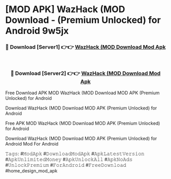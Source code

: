 # [MOD APK] WazHack (MOD Download - (Premium Unlocked) for Android 9w5jx



<div align="center">
<h3>🔴 Download [Server1] 👉👉 <a href="https://momento.my/?title=WazHack_(MOD_Download">WazHack (MOD Download Mod Apk</a></h3><br>

<h3>🔴 Download [Server2] 👉👉 <a href="https://momento.my/?title=WazHack_(MOD_Download">WazHack (MOD Download Mod Apk</a></h3>
</div>



Free Download APK MOD WazHack (MOD Download MOD APK (Premium Unlocked) for Android

Download WazHack (MOD Download MOD APK (Premium Unlocked) for Android

Free APK MOD WazHack (MOD Download MOD APK (Premium Unlocked) for Android

Download WazHack (MOD Download MOD APK (Premium Unlocked) for Android Mod For Android

𝚃𝚊𝚐𝚜: #𝙼𝚘𝚍𝙰𝚙𝚔 #𝙳𝚘𝚠𝚗𝚕𝚘𝚊𝚍𝙼𝚘𝚍𝙰𝚙𝚔 #𝙰𝚙𝚔𝙻𝚊𝚝𝚎𝚜𝚝𝚅𝚎𝚛𝚜𝚒𝚘𝚗 #𝙰𝚙𝚔𝚄𝚗𝚕𝚒𝚖𝚒𝚝𝚎𝚍𝙼𝚘𝚗𝚎𝚢 #𝙰𝚙𝚔𝚄𝚗𝚕𝚘𝚌𝚔𝙰𝚕𝚕 #𝙰𝚙𝚔𝙽𝚘𝙰𝚍𝚜 #𝚄𝚗𝚕𝚘𝚌𝚔𝙿𝚛𝚎𝚖𝚒𝚞𝚖 #𝙵𝚘𝚛𝙰𝚗𝚍𝚛𝚘𝚒𝚍 #𝙵𝚛𝚎𝚎𝙳𝚘𝚠𝚗𝚕𝚘𝚊𝚍 #home_design_mod_apk
